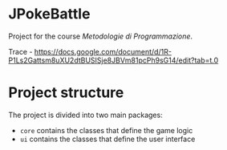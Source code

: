 # JPokeBattle
Project for the course _Metodologie di Programmazione_.

Trace - https://docs.google.com/document/d/1R-P1Ls2Gattsm8uXU2dtBUSISje8JBVm81pcPh9sG14/edit?tab=t.0

# Project structure
The project is divided into two main packages:
- `core` contains the classes that define the game logic
- `ui` contains the classes that define the user interface